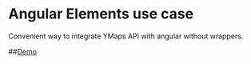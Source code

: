 # Angular Elements use case
Convenient way to integrate YMaps API with angular without wrappers.

##[Demo](https://stackblitz.com/github/ivanpadavan/angular-elements-use-case)
